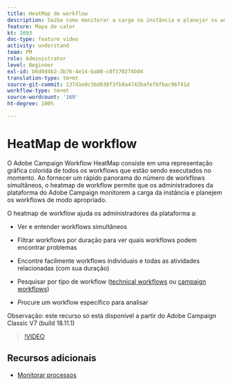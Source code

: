 ```yaml
---
title: HeatMap de workflow
description: Saiba como monitorar a carga na instância e planejar os workflows de acordo.
feature: Mapa de calor
kt: 2093
doc-type: feature video
activity: understand
team: PM
role: Administrator
level: Beginner
exl-id: b6d0d4b2-3b76-4e14-ba80-c0f370274b04
translation-type: tm+mt
source-git-commit: 137d1e0c36d038f3fb8a4742bafef6fbac96f41d
workflow-type: tm+mt
source-wordcount: '169'
ht-degree: 100%

---
```


# HeatMap de workflow

O Adobe Campaign Workflow HeatMap consiste em uma representação gráfica colorida de todos os workflows que estão sendo executados no momento.  Ao fornecer um rápido panorama do número de workflows simultâneos, o heatmap de workflow permite que os administradores da plataforma do Adobe Campaign monitorem a carga da instância e planejem os workflows de modo apropriado.

O heatmap de workflow ajuda os administradores da plataforma a:

* Ver e entender workflows simultâneos
* Filtrar workflows por duração para ver quais workflows podem encontrar problemas
* Encontre facilmente workflows individuais e todas as atividades relacionadas (com sua duração)

* Pesquisar por tipo de workflow ([technical workflows](https://docs.adobe.com/content/help/pt-BR/campaign-classic/using/automating-with-workflows/general-operation/building-a-workflow.html#technical-workflows) ou [campaign workflows](https://docs.adobe.com/content/help/pt-BR/campaign-classic/using/automating-with-workflows/general-operation/building-a-workflow.html#campaign-workflows))

* Procure um workflow específico para analisar

Observação: este recurso só está disponível a partir do Adobe Campaign Classic V7 (build 18.11.1)

>[!VIDEO](https://video.tv.adobe.com/v/25558?quality=12)

## Recursos adicionais

* [Monitorar processos](https://docs.adobe.com/content/help/pt-BR/campaign-classic/using/monitoring-campaign-classic/production-procedures/monitoring-processes.html#Workflow_monitoring)
